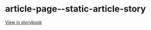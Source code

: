 # article-page--static-article-story

[View in storybook](https://raw.githack.com/Independent-Digital-News-and-Media-Ltd/standard-pwamp-sb/PR-371-sb/index.html?path=/story/article-page--static-article-story)
